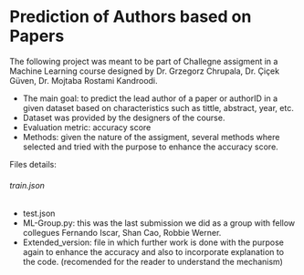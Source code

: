 # Prediction of Authors based on Papers

The following project was meant to be part of Challegne assigment in a Machine Learning course designed by Dr. Grzegorz Chrupala, Dr. Çiçek Güven, Dr. Mojtaba Rostami Kandroodi.

- The main goal: to predict the lead author of a paper or authorID in a given dataset based on characteristics such as tittle, abstract, year, etc. 
- Dataset was provided by the designers of the course. 
- Evaluation metric: accuracy score 
- Methods: given the nature of the assigment, several methods where selected and tried with the purpose to enhance the accuracy score. 

Files details: 
###### train.json 
- test.json 
- ML-Group.py: this was the last submission we did as a group with fellow collegues Fernando Iscar, Shan Cao, Robbie Werner. 
- Extended_version: file in which further work is done with the purpose again to enhance the accuracy and also to incorporate explanation to the code. (recomended for the reader to understand the mechanism)




